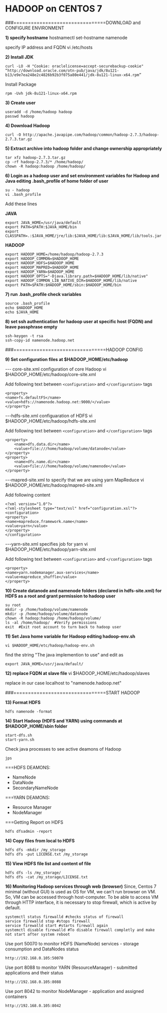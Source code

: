 # HADOOP on CENTOS 7

###================================DOWNLOAD and CONFIGURE ENVIRONMENT

**1) specify hostname** 
hostnamectl set-hostname namenode

specify IP address and FQDN
vi /etc/hosts

**2) Install JDK**
```
curl -LO -H "Cookie: oraclelicense=accept-securebackup-cookie" “http://download.oracle.com/otn-pub/java/jdk/8u121-b13/e9e7ea248e2c4826b92b3f075a80e441/jdk-8u121-linux-x64.rpm”
```

Install Package
```
rpm -Uvh jdk-8u121-linux-x64.rpm
```

**3) Create user**
```
useradd -d /home/hadoop hadoop
passwd hadoop
```

**4) Download Hadoop**
```
curl -O http://apache.javapipe.com/hadoop/common/hadoop-2.7.3/hadoop-2.7.3.tar.gz
```

**5) Extract archive into hadoop folder and change ownership appropriately** 
```
tar xfz hadoop-2.7.3.tar.gz
cp -rf hadoop-2.7.3/* /home/hadoop/
chown -R hadoop:hadoop /home/hadoop/
```

**6) Login  as a hadoop user and set environment variables for Hadoop and Java editing .bash_profile of home folder of user**
```
su - hadoop
vi .bash_profile
``` 
 
Add these lines

**JAVA**
```
export JAVA_HOME=/usr/java/default
export PATH=$PATH:$JAVA_HOME/bin
export CLASSPATH=.:$JAVA_HOME/jre/lib:$JAVA_HOME/lib:$JAVA_HOME/lib/tools.jar
```

**HADOOP**
```
export HADOOP_HOME=/home/hadoop/hadoop-2.7.3
export HADOOP_COMMON=$HADOOP_HOME
export HADOOP_HDFS=$HADOOP_HOME
export HADOOP_MAPRED=$HADOOP_HOME
export HADOOP_YARN=$HADOOP_HOME
export HADOOP_OPTS="-Djava.library.path=$HADOOP_HOME/lib/native"
export HADOOP_COMMON_LIB_NATIVE_DIR=$HADOOP_HOME/lib/native
export PATH=$PATH:$HADOOP_HOME/sbin:$HADOOP_HOME/bin
```

**7) run .bash_profile check variables**
```
source .bash_profile
echo $HADOOP_HOME
echo $JAVA_HOME
```

**8) set ssh authentication for hadoop user at specific host (FQDN) and leave passphrase empty**
```
ssh-keygen -t rsa
ssh-copy-id namenode.hadoop.net
```
###================================HADOOP CONFIG

**9) Set configuration files at $HADOOP_HOME/etc/hadoop** 

--- core-site.xml configuration of core Hadoop
vi $HADOOP_HOME/etc/hadoop/core-site.xml

Add following text between ```<configuration>``` and ```</configuration>``` tags
```
<property>
<name>fs.defaultFS</name>
<value>hdfs://namenode.hadoop.net:9000/</value>
</property>
```

---hdfs-site.xml configuaration of HDFS
vi $HADOOP_HOME/etc/hadoop/hdfs-site.xml

Add following text between ```<configuration>``` and ```</configuration>``` tags
```
<property>
    <name>dfs.data.dir</name>
    <value>file:///home/hadoop/volume/datanode</value>
</property>
<property>
    <name>dfs.name.dir</name>
    <value>file:///home/hadoop/volume/namenode</value>
</property>
```

---mapred-site.xml to specify that we are using yarn MapReduce
vi $HADOOP_HOME/etc/hadoop/mapred-site.xml

Add following content
```
<?xml version="1.0"?>
<?xml-stylesheet type="text/xsl" href="configuration.xsl"?>
<configuration>
<property>
<name>mapreduce.framework.name</name>
<value>yarn</value>
</property>
</configuration>
```

---yarn-site.xml specifies job for yarn
vi $HADOOP_HOME/etc/hadoop/yarn-site.xml

Add following text between ```<configuration>``` and ```</configuration>``` tags
```
<property>
<name>yarn.nodemanager.aux-services</name>
<value>mapreduce_shuffle</value>
</property>
```

**10) Create datanode and namenode folders (declared in hdfs-site.xml) for HDFS as a root and grant permission to hadoop user**
```
su root
mkdir -p /home/hadoop/volume/namenode
mkdir -p /home/hadoop/volume/datanode
chown -R hadoop:hadoop /home/hadoop/volume/
ls -al /home/hadoop/  #Verify permissions
exit  #Exit root account to turn back to hadoop user
```

**11) Set Java home variable for Hadoop editing hadoop-env.sh**
```
vi $HADOOP_HOME/etc/hadoop/hadoop-env.sh
```

find the string "The java implemention to use" and edit as
```
export JAVA_HOME=/usr/java/default/
```

**12) replace FQDN at slave file**
vi $HADOOP_HOME/etc/hadoop/slaves 

replace in our case localhost to "namenode.hadoop.net" 

###================================START HADOOP

**13) Format HDFS**
```
hdfs namenode -format
```

**14) Start Hadoop (HDFS and YARN) using commands at $HADOOP_HOME/sbin folder**
```
start-dfs.sh
start-yarn.sh
```
Check java processes to see active deamons of Hadoop
```
jps
```

===HDFS DEAMONS:
- NameNode
- DataNode
- SecondaryNameNode

===YARN DEAMONS:
- Resource Manager
- NodeManager

===Getting Report on HDFS
```
hdfs dfsadmin -report
```

**14) Copy files from local to HDFS**
```
hdfs dfs -mkdir /my_storage
hdfs dfs -put LICENSE.txt /my_storage
```

**15) View HDFS file list and content of file**
```
hdfs dfs -ls /my_storage/
hdfs dfs -cat /my_storage/LICENSE.txt
```
**16) Monitoring Hadoop services through web (browser)**
Since, Centos 7 minimal (without GUI) is used as OS for VM, we can't run browser on VM. So, VM can be accessed through host-computer. To be able to access VM through HTTP interface, it is necessary to stop firewall, which is active by default.
```
systemctl status firewalld #checks status of firewall
service firewalld stop #stops firewall
service firewalld start #starts firewall again
systemctl disable firewalld #To disable firewall completly and make not start after system reboot
```

Use port 50070 to monitor HDFS (NameNode) services - storage consumption and DataNodes status
```
http://192.168.0.105:50070  
```

Use port 8088 to monitor YARN (ResourceManager) - submitted applications and their status
```
http://192.168.0.105:8088 
```

Use port 8042 to monitor NodeManager - application and assigned containers
```
http://192.168.0.105:8042  
```
